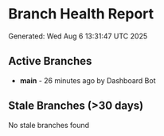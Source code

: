 # Branch Health Report
Generated: Wed Aug  6 13:31:47 UTC 2025

## Active Branches
- **main** - 26 minutes ago by Dashboard Bot

## Stale Branches (>30 days)
No stale branches found
